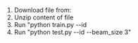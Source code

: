 1. Download file from: 
2. Unzip content of file
3. Run "python train.py --id <name of experiment>
4. Run "python test.py --id <name of experiment> --beam_size 3"